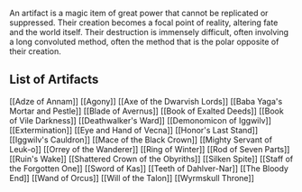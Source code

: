 An artifact is a magic item of great power that cannot be replicated or suppressed. Their creation becomes a focal point of reality, altering fate and the world itself. Their destruction is immensely difficult, often involving a long convoluted method, often the method that is the polar opposite of their creation.

## List of Artifacts
[[Adze of Annam]]
[[Agony]]
[[Axe of the Dwarvish Lords]]
[[Baba Yaga's Mortar and Pestle]]
[[Blade of Avernus]]
[[Book of Exalted Deeds]]
[[Book of Vile Darkness]]
[[Deathwalker's Ward]]
[[Demonomicon of Iggwilv]]
[[Extermination]]
[[Eye and Hand of Vecna]]
[[Honor's Last Stand]]
[[Iggwilv's Cauldron]]
[[Mace of the Black Crown]]
[[Mighty Servant of Leuk-o]]
[[Orrey of the Wanderer]]
[[Ring of Winter]]
[[Rod of Seven Parts]]
[[Ruin's Wake]]
[[Shattered Crown of the Obyriths]]
[[Silken Spite]]
[[Staff of the Forgotten One]]
[[Sword of Kas]]
[[Teeth of Dahlver-Nar]]
[[The Bloody End]]
[[Wand of Orcus]]
[[Will of the Talon]]
[[Wyrmskull Throne]]